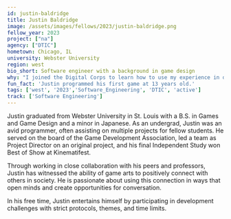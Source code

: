 ```yaml
---
id: justin-baldridge
title: Justin Baldridge
image: /assets/images/fellows/2023/justin-baldridge.png
fellow_year: 2023
project: ["na"]
agency: ["DTIC"]
hometown: Chicago, IL
university: Webster University
region: west
bio_short: Software engineer with a background in game design
why: "I joined the Digital Corps to learn how to use my experience in design and development to make the world a better place."
fun_fact: 'Justin programmed his first game at 13 years old.'
tags: ['west', '2023','Software_Engineering', 'DTIC', 'active']
track: ['Software Engineering']
---
```


Justin graduated from Webster University in St. Louis with a B.S. in Games and Game Design and a minor in Japanese. As an undergrad, Justin was an avid programmer, often assisting on multiple projects for fellow students. He served on the board of the Game Development Association, led a team as Project Director on an original project, and his final Independent Study won Best of Show at Kinematifest.

Through working in close collaboration with his peers and professors, Justin has witnessed the ability of game arts to positively connect with others in society. He is passionate about using this connection in ways that open minds and create opportunities for conversation.

In his free time, Justin entertains himself by participating in development challenges with strict protocols, themes, and time limits.
